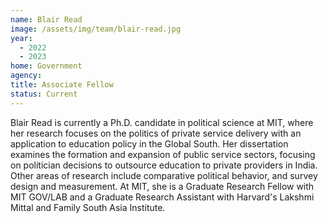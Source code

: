 ```yaml
---
name: Blair Read
image: /assets/img/team/blair-read.jpg
year:
  - 2022
  - 2023
home: Government
agency:
title: Associate Fellow
status: Current
---
```

Blair Read is currently a Ph.D. candidate in political science at MIT, where her research focuses on the politics of private service delivery with an application to education policy in the Global South. Her dissertation examines the formation and expansion of public service sectors, focusing on politician decisions to outsource education to private providers in India. Other areas of research include comparative political behavior, and survey design and measurement. At MIT, she is a Graduate Research Fellow with MIT GOV/LAB and a Graduate Research Assistant with Harvard's Lakshmi Mittal and Family South Asia Institute. 
